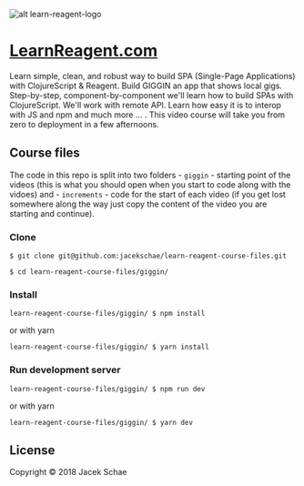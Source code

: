 ![alt learn-reagent-logo](https://res.cloudinary.com/schae/image/upload/f_auto,q_auto/v1523483980/giggin/learn-cljs-reagent.png)

# [LearnReagent.com](https://www.learnreagent.com)

Learn simple, clean, and robust way to build SPA (Single-Page Applications) with ClojureScript & Reagent. Build GIGGIN an app that shows local gigs. Step-by-step, component-by-component we'll learn how to build SPAs with ClojureScript. We'll work with remote API. Learn how easy it is to interop with JS and npm and much more … . This video course will take you from zero to deployment in a few afternoons.

## Course files

The code in this repo is split into two folders - `giggin` - starting point of the videos (this is what you should open when you start to code along with the vidoes) and - `increments` - code for the start of each video (if you get lost somewhere along the way just copy the content of the video you are starting and continue).

### Clone

```shell
$ git clone git@github.com:jacekschae/learn-reagent-course-files.git

$ cd learn-reagent-course-files/giggin/
```

### Install

```shell
learn-reagent-course-files/giggin/ $ npm install
```

or with yarn

```shell
learn-reagent-course-files/giggin/ $ yarn install
```

### Run development server

```shell
learn-reagent-course-files/giggin/ $ npm run dev
```

or with yarn

```shell
learn-reagent-course-files/giggin/ $ yarn dev
```

## License

Copyright © 2018 Jacek Schae
